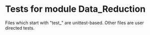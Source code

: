 # Tests for module Data_Reduction

Files which start with "test_" are unittest-based.  Other files are user
directed tests.
